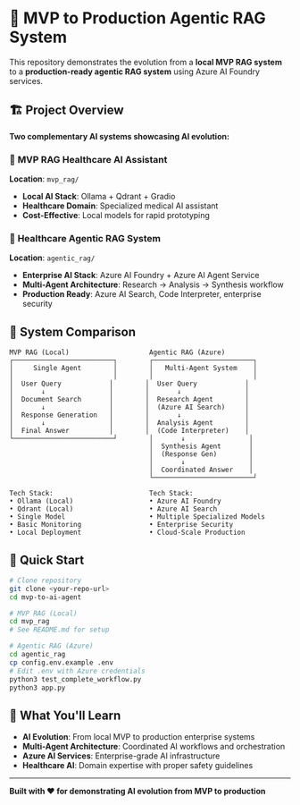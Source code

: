 # 🚀 MVP to Production Agentic RAG System

This repository demonstrates the evolution from a **local MVP RAG system** to a **production-ready agentic RAG system** using Azure AI Foundry services.

## 🏗️ Project Overview

**Two complementary AI systems showcasing AI evolution:**

### 🏥 **MVP RAG Healthcare AI Assistant**
**Location**: `mvp_rag/`  
- **Local AI Stack**: Ollama + Qdrant + Gradio
- **Healthcare Domain**: Specialized medical AI assistant
- **Cost-Effective**: Local models for rapid prototyping

### 🤖 **Healthcare Agentic RAG System**
**Location**: `agentic_rag/`  
- **Enterprise AI Stack**: Azure AI Foundry + Azure AI Agent Service
- **Multi-Agent Architecture**: Research → Analysis → Synthesis workflow
- **Production Ready**: Azure AI Search, Code Interpreter, enterprise security

## 🔄 **System Comparison**

```
MVP RAG (Local)                    Agentic RAG (Azure)
┌─────────────────────────┐        ┌─────────────────────────┐
│     Single Agent        │        │   Multi-Agent System    │
│                         │        │                         │
│  User Query            │        │  User Query            │
│       ↓                │        │       ↓                │
│  Document Search       │        │  Research Agent        │
│       ↓                │        │  (Azure AI Search)     │
│  Response Generation   │        │       ↓                │
│       ↓                │        │  Analysis Agent        │
│  Final Answer          │        │  (Code Interpreter)    │
└─────────────────────────┘        │       ↓                │
                                   │  Synthesis Agent       │
                                   │  (Response Gen)        │
                                   │       ↓                │
                                   │  Coordinated Answer    │
                                   └─────────────────────────┘

Tech Stack:                        Tech Stack:
• Ollama (Local)                   • Azure AI Foundry
• Qdrant (Local)                   • Azure AI Search
• Single Model                     • Multiple Specialized Models
• Basic Monitoring                 • Enterprise Security
• Local Deployment                 • Cloud-Scale Production
```

## 🚀 **Quick Start**

```bash
# Clone repository
git clone <your-repo-url>
cd mvp-to-ai-agent

# MVP RAG (Local)
cd mvp_rag
# See README.md for setup

# Agentic RAG (Azure)
cd agentic_rag
cp config.env.example .env
# Edit .env with Azure credentials
python3 test_complete_workflow.py
python3 app.py
```

## 🎯 **What You'll Learn**

- **AI Evolution**: From local MVP to production enterprise systems
- **Multi-Agent Architecture**: Coordinated AI workflows and orchestration
- **Azure AI Services**: Enterprise-grade AI infrastructure
- **Healthcare AI**: Domain expertise with proper safety guidelines

---

**Built with ❤️ for demonstrating AI evolution from MVP to production**
